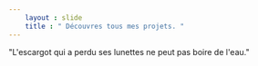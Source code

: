 ```yaml
---
    layout : slide
    title : " Découvres tous mes projets. "
---
```

"L'escargot qui a perdu ses lunettes ne peut pas boire de l'eau."
